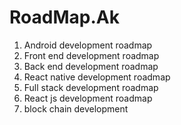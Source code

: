 # RoadMap.Ak


1) Android development roadmap 
2) Front end development roadmap
3) Back end development roadmap 
4) React native development roadmap 
5) Full stack development roadmap 
6) React js development roadmap 
7) block chain development 


